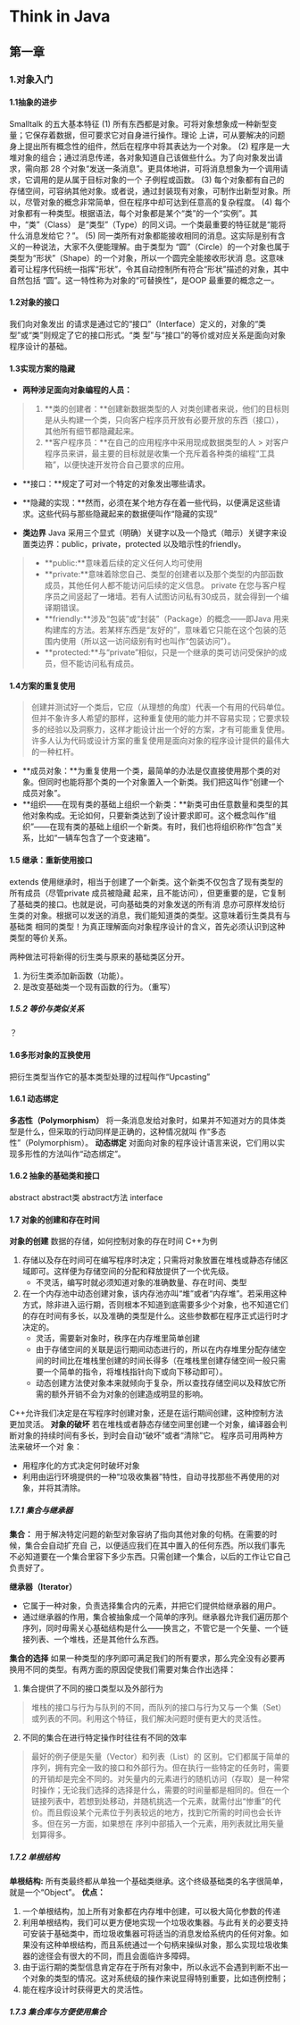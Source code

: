# Think in Java
## 第一章
### 1.对象入门
#### 1.1抽象的进步
Smalltalk 的五大基本特征
(1) 所有东西都是对象。可将对象想象成一种新型变量；它保存着数据，但可要求它对自身进行操作。理论
上讲，可从要解决的问题身上提出所有概念性的组件，然后在程序中将其表达为一个对象。
(2) 程序是一大堆对象的组合；通过消息传递，各对象知道自己该做些什么。为了向对象发出请求，需向那
28
个对象“发送一条消息”。更具体地讲，可将消息想象为一个调用请求，它调用的是从属于目标对象的一个
子例程或函数。
(3) 每个对象都有自己的存储空间，可容纳其他对象。或者说，通过封装现有对象，可制作出新型对象。所
以，尽管对象的概念非常简单，但在程序中却可达到任意高的复杂程度。
(4) 每个对象都有一种类型。根据语法，每个对象都是某个“类”的一个“实例”。其中，“类”（Class）
是“类型”（Type）的同义词。一个类最重要的特征就是“能将什么消息发给它？”。
(5) 同一类所有对象都能接收相同的消息。这实际是别有含义的一种说法，大家不久便能理解。由于类型为
“圆”（Circle）的一个对象也属于类型为“形状”（Shape）的一个对象，所以一个圆完全能接收形状消
息。这意味着可让程序代码统一指挥“形状”，令其自动控制所有符合“形状”描述的对象，其中自然包括
“圆”。这一特性称为对象的“可替换性”，是OOP 最重要的概念之一。

#### 1.2对象的接口
我们向对象发出
的请求是通过它的“接口”（Interface）定义的，对象的“类型”或“类”则规定了它的接口形式。“类
型”与“接口”的等价或对应关系是面向对象程序设计的基础。
#### 1.3实现方案的隐藏
- **两种涉足面向对象编程的人员：**
>  1. **类的创建者：**创建新数据类型的人
>  对类创建者来说，他们的目标则是从头构建一个类，只向客户程序员开放有必要开放的东西（接口），其他所有细节都隐藏起来。
>  2. **客户程序员：**在自己的应用程序中采用现成数据类型的人
	> 对客户程序员来讲，最主要的目标就是收集一个充斥着各种类的编程“工具
箱”，以便快速开发符合自己要求的应用。

- **接口：**规定了可对一个特定的对象发出哪些请求。
- **隐藏的实现：**然而，必须在某个地方存在着一些代码，以便满足这些请求。这些代码与那些隐藏起来的数据便叫作“隐藏的实现”

- **类边界**
Java 采用三个显式（明确）关键字以及一个隐式（暗示）关键字来设置类边界：public，private，protected 以及暗示性的friendly。
> - **public:**意味着后续的定义任何人均可使用
> - **private:**意味着除您自己、类型的创建者以及那个类型的内部函数成员，其他任何人都不能访问后续的定义信息。 private 在您与客户程序员之间竖起了一堵墙。若有人试图访问私有30成员，就会得到一个编译期错误。
> - **friendly:**涉及“包装”或“封装”（Package）的概念——即Java 用来构建库的方法。若某样东西是“友好的”，意味着它只能在这个包装的范围内使用（所以这一访问级别有时也叫作“包装访问”）。
> - **protected:**与“private”相似，只是一个继承的类可访问受保护的成员，但不能访问私有成员。

#### 1.4方案的重复使用
> 创建并测试好一个类后，它应（从理想的角度）代表一个有用的代码单位。但并不象许多人希望的那样，这种重复使用的能力并不容易实现；它要求较多的经验以及洞察力，这样才能设计出一个好的方案，才有可能重复使用。许多人认为代码或设计方案的重复使用是面向对象的程序设计提供的最伟大的一种杠杆。

- **成员对象：**为重复使用一个类，最简单的办法是仅直接使用那个类的对象。但同时也能将那个类的一个对象置入一个新类。我们把这叫作“创建一个成员对象”。
- **组织——在现有类的基础上组织一个新类：**新类可由任意数量和类型的其他对象构成。无论如何，只要新类达到了设计要求即可。这个概念叫作“组织”——在现有类的基础上组织一个新类。有时，我们也将组织称作“包含”关系，比如“一辆车包含了一个变速箱”。

#### 1.5 继承：重新使用接口
extends
使用继承时，相当于创建了一个新类。这个新类不仅包含了现有类型的所有成员（尽管private 成员被隐藏
起来，且不能访问），但更重要的是，它复制了基础类的接口。也就是说，可向基础类的对象发送的所有消
息亦可原样发给衍生类的对象。根据可以发送的消息，我们能知道类的类型。这意味着衍生类具有与基础类
相同的类型！为真正理解面向对象程序设计的含义，首先必须认识到这种类型的等价关系。

两种做法可将新得的衍生类与原来的基础类区分开。
1. 为衍生类添加新函数（功能）。
2. 是改变基础类一个现有函数的行为。（重写）

##### 1.5.2 等价与类似关系
？

#### 1.6多形对象的互换使用

把衍生类型当作它的基本类型处理的过程叫作“Upcasting”

#### 1.6.1 动态绑定
**多态性（Polymorphism）**
将一条消息发给对象时，如果并不知道对方的具体类型是什么，但采取的行动同样是正确的，这种情况就叫
作“多态性”（Polymorphism）。
**动态绑定**
对面向对象的程序设计语言来说，它们用以实现多形性的方法叫作“动态绑定”。
#### 1.6.2 抽象的基础类和接口
abstract
abstract类
abstract方法
interface
#### 1.7 对象的创建和存在时间

**对象的创建**
数据的存储，如何控制对象的存在时间
C++为例
1. 存储以及存在时间可在编写程序时决定；只需将对象放置在堆栈或静态存储区域即可。这样便为存储空间的分配和释放提供了一个优先级。
	- 不灵活，编写时就必须知道对象的准确数量、存在时间、类型
2. 在一个内存池中动态创建对象，该内存池亦叫“堆”或者“内存堆”。若采用这种方式，除非进入运行期，否则根本不知道到底需要多少个对象，也不知道它们的存在时间有多长，以及准确的类型是什么。这些参数都在程序正式运行时才决定的。
	- 灵活，需要新对象时，秩序在内存堆里简单创建
	- 由于存储空间的关联是运行期间动态进行的，所以在内存堆里分配存储空间的时间比在堆栈里创建的时间长得多（在堆栈里创建存储空间一般只需要一个简单的指令，将堆栈指针向下或向下移动即可）。
	- 动态创建方法使对象本来就倾向于复杂，所以查找存储空间以及释放它所需的额外开销不会为对象的创建造成明显的影响。

C++允许我们决定是在写程序时创建对象，还是在运行期间创建，这种控制方法更加灵活。
**对象的破坏**
若在堆栈或者静态存储空间里创建一个对象，编译器会判断对象的持续时间有多长，到时会自动“破坏”或者“清除”它。
程序员可用两种方法来破坏一个对
象：
- 用程序化的方式决定何时破坏对象
- 利用由运行环境提供的一种“垃圾收集器”特性，自动寻找那些不再使用的对象，并将其清除。

##### 1.7.1 集合与继承器
**集合：**
用于解决特定问题的新型对象容纳了指向其他对象的句柄。在需要的时候，集合会自动扩充自
己，以便适应我们在其中置入的任何东西。所以我们事先不必知道要在一个集合里容下多少东西。只需创建一个集合，以后的工作让它自己负责好了。

**继承器（Iterator）**
- 它属于一种对象，负责选择集合内的元素，并把它们提供给继承器的用户。
- 通过继承器的作用，集合被抽象成一个简单的序列。继承器允许我们遍历那个序列，同时毋需关心基础结构是什么——换言之，不管它是一个矢量、一个链接列表、一个堆栈，还是其他什么东西。

**集合的选择**
如果一种类型的序列即可满足我们的所有要求，那么完全没有必要再换用不同的类型。有两方面的原因促使我们需要对集合作出选择：

1. 集合提供了不同的接口类型以及外部行为

> 堆栈的接口与行为与队列的不同，而队列的接口与行为又与一个集（Set）或列表的不同。利用这个特征，我们解决问题时便有更大的灵活性。

2. 不同的集合在进行特定操作时往往有不同的效率

> 最好的例子便是矢量（Vector）和列表（List）的
区别。它们都属于简单的序列，拥有完全一致的接口和外部行为。但在执行一些特定的任务时，需要的开销却是完全不同的。对矢量内的元素进行的随机访问（存取）是一种常时操作；无论我们选择的选择是什么，需要的时间量都是相同的。但在一个链接列表中，若想到处移动，并随机挑选一个元素，就需付出“惨重”的代价。而且假设某个元素位于列表较远的地方，找到它所需的时间也会长许多。但在另一方面，如果想在
序列中部插入一个元素，用列表就比用矢量划算得多。

##### 1.7.2 单根结构
**单根结构:**
所有类最终都从单独一个基础类继承。这个终级基础类的名字很简单，就是一个“Object”。
**优点：**
1. 一个单根结构，加上所有对象都在内存堆中创建，可以极大简化参数的传递
2. 利用单根结构，我们可以更方便地实现一个垃圾收集器。与此有关的必要支持可安装于基础类中，而垃圾收集器可将适当的消息发给系统内的任何对象。如果没有这种单根结构，而且系统通过一个句柄来操纵对象，那么实现垃圾收集器的途径会有很大的不同，而且会面临许多障碍。
3. 由于运行期的类型信息肯定存在于所有对象中，所以永远不会遇到判断不出一个对象的类型的情况。这对系统级的操作来说显得特别重要，比如违例控制；
4. 能在程序设计时获得更大的灵活性。

##### 1.7.3 集合库与方便使用集合

